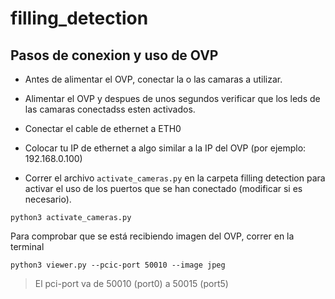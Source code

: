 filling_detection
===

## Pasos de conexion y uso de OVP
- Antes de alimentar el OVP, conectar la o las camaras a utilizar.
- Alimentar el OVP y despues de unos segundos verificar que los leds de las camaras conectadss esten activados.
- Conectar el cable de ethernet a ETH0
- Colocar tu IP de ethernet a algo similar a la IP del OVP (por ejemplo: 192.168.0.100)

- Correr el archivo `activate_cameras.py` en la carpeta filling detection para activar el uso de los puertos que se han conectado (modificar si es necesario).

``` 
python3 activate_cameras.py
```

Para comprobar que se está recibiendo imagen del OVP, correr en la terminal

``` 
python3 viewer.py --pcic-port 50010 --image jpeg
```
> El pci-port va de 50010 (port0) a 50015 (port5)







